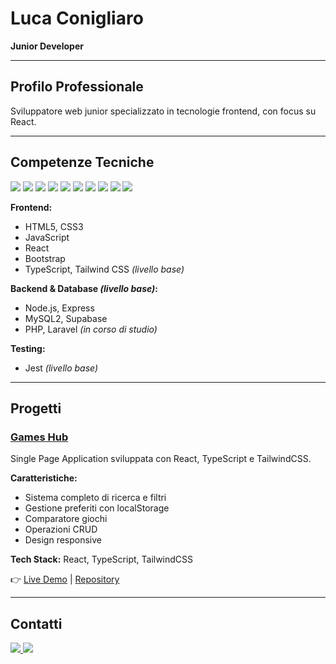 # Luca Conigliaro
**Junior Developer**

---

## Profilo Professionale
Sviluppatore web junior specializzato in tecnologie frontend, con focus su React.

---

## Competenze Tecniche
<p>
  <img src="https://img.shields.io/badge/HTML5-E34F26?style=flat&logo=html5&logoColor=white" />
  <img src="https://img.shields.io/badge/CSS3-1572B6?style=flat&logo=css3&logoColor=white" />
  <img src="https://img.shields.io/badge/JavaScript-F7DF1E?style=flat&logo=javascript&logoColor=black" />
  <img src="https://img.shields.io/badge/TypeScript-3178C6?style=flat&logo=typescript&logoColor=white" />
  <img src="https://img.shields.io/badge/React-61DAFB?style=flat&logo=react&logoColor=black" />
  <img src="https://img.shields.io/badge/Tailwind-38B2AC?style=flat&logo=tailwindcss&logoColor=white" />
  <img src="https://img.shields.io/badge/Node.js-339933?style=flat&logo=nodedotjs&logoColor=white" />
  <img src="https://img.shields.io/badge/Express-000000?style=flat&logo=express&logoColor=white" />
  <img src="https://img.shields.io/badge/MySQL2-4479A1?style=flat&logo=mysql&logoColor=white" />
  <img src="https://img.shields.io/badge/Supabase-3ECF8E?style=flat&logo=supabase&logoColor=white" />
</p>

**Frontend:**
- HTML5, CSS3  
- JavaScript  
- React  
- Bootstrap  
- TypeScript, Tailwind CSS *(livello base)*  

**Backend & Database *(livello base)*:**  
- Node.js, Express  
- MySQL2, Supabase  
- PHP, Laravel *(in corso di studio)*  

**Testing:**  
- Jest *(livello base)*  

---

## Progetti

### [Games Hub](https://games-hub-rho.vercel.app/)
Single Page Application sviluppata con React, TypeScript e TailwindCSS.

**Caratteristiche:**
- Sistema completo di ricerca e filtri
- Gestione preferiti con localStorage
- Comparatore giochi
- Operazioni CRUD
- Design responsive

**Tech Stack:** React, TypeScript, TailwindCSS

👉 [Live Demo](https://games-hub-rho.vercel.app/) | [Repository](https://github.com/lucaconigliaro/games-hub)

---

## Contatti

<p>
  <a href="https://linkedin.com/in/luca-conigliaro-5636b1352/" target="_blank">
    <img src="https://img.shields.io/badge/LinkedIn-blue?logo=linkedin&logoColor=white" />
  </a>
  <a href="mailto:lucaconigliaro1@gmail.com">
    <img src="https://img.shields.io/badge/Email-D14836?logo=gmail&logoColor=white" />
  </a>
</p>
